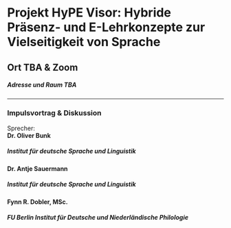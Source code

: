 # Projekt HyPE Visor: Hybride Präsenz- und E-Lehrkonzepte zur Vielseitigkeit von Sprache 
## Ort TBA & Zoom 
##### Adresse und Raum TBA
--- 
### Impulsvortrag & Diskussion 
Sprecher: \
**Dr. Oliver Bunk**  
##### Institut für deutsche Sprache und Linguistik 
**Dr. Antje Sauermann**  
##### Institut für deutsche Sprache und Linguistik 
**Fynn R. Dobler, MSc.**  
##### FU Berlin Institut für Deutsche und Niederländische Philologie